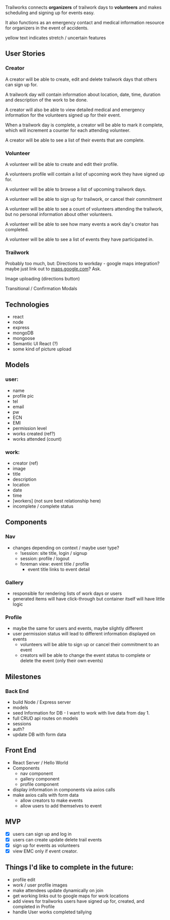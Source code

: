 Trailworks connects **organizers** of trailwork days to **volunteers** and makes scheduling and signing up for events easy.

It also functions as an emergency contact and medical information resource for organizers in the event of accidents. 

yellow text indicates stretch / uncertain features

## User Stories

### Creator

A creator will be able to create, edit and delete trailwork days that others can sign up for.  

A trailwork day will contain information about location, date, time, duration and description of the work to be done.

A creator will also be able to view detailed medical and emergency information for the volunteers signed up for their event.

When a trailwork day is complete, a creator will be able to mark it complete, which will increment a counter for each attending volunteer. 

A creator will be able to see a list of their events that are complete.

### Volunteer

A volunteer will be able to create and edit their profile.

A volunteers profile will contain a list of upcoming work they have signed up for. 

A volunteer will be able to browse a list of upcoming trailwork days.

A volunteer will be able to sign up for trailwork, or cancel their commitment

A volunteer will be able to see a count of volunteers attending the trailwork, but no personal information about other volunteers. 

A volunteer will be able to see how many events a work day's creator has completed.

A volunteer will be able to see a list of events they have participated in.

### Trailwork

Probably too much, but:
Directions to workday - google maps integration? maybe just link out to [maps.google.com](http://maps.google.com)? Ask.

Image uploading (directions button)

Transitional / Confirmation Modals

## Technologies

- react
- node
- express
- mongoDB
- mongoose
- Semantic UI React (?)
- some kind of picture upload

## Models

### user:

- name
- profile pic
- tel
- email
- pw
- ECN
- EMI
- permission level
- works created (ref?)
- works attended (count)

### work:

- creator (ref)
- image
- title
- description
- location
- date
- time
- [workers] (not sure best relationship here)
- incomplete / complete status

## Components

### Nav

- changes depending on context / maybe user type?
    - !session: site title, login / signup
    - session: profile / logout
    - foreman view: event title / profile
        - event title links to event detail

### Gallery

- responsible for rendering lists of work days or users
- generated items will have click-through but container itself will have little logic

### Profile

- maybe the same for users and events, maybe slightly different
- user permission status will lead to different information displayed on events
    - volunteers will be able to sign up or cancel their commitment to an event
    - creators will be able to change the event status to complete or delete the event (only their own events)

## Milestones

### Back End

- build Node / Express server
- models
- seed Information for DB - I want to work with live data from day 1.
- full CRUD api routes on models
- sessions
- auth?
- update DB with form data

## Front End

- React Server / Hello World
- Components
    - nav component
    - gallery component
    - profile component
- display information in components via axios calls
- make axios calls with form data
    - allow creators to make events
    - allow users to add themselves to event

## MVP

- [x]  users can sign up and log in
- [x]  users can create update delete trail events
- [x]  sign up for events as volunteers
- [x]  view EMC only if event creator.

## Things I'd like to complete in the future:

- profile edit
- work / user profile images
- make attendees update dynamically on join
- get working links out to google maps for work locations
- add views for trailworks users have signed up for, created, and completed in Profile
- handle User works completed tallying
